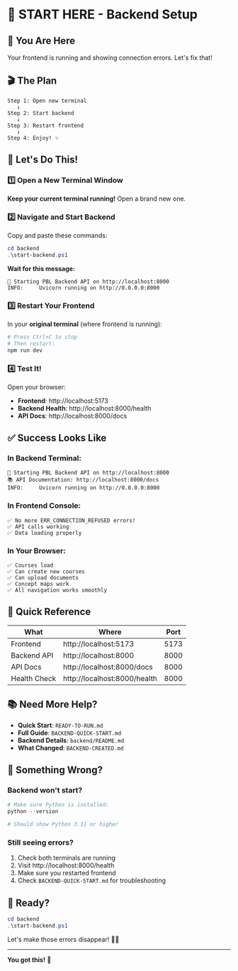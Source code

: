 # 🎯 START HERE - Backend Setup

## 📍 You Are Here

Your frontend is running and showing connection errors. Let's fix that!

## 🎬 The Plan

```
Step 1: Open new terminal
   ↓
Step 2: Start backend
   ↓
Step 3: Restart frontend
   ↓
Step 4: Enjoy! ✨
```

## 🚀 Let's Do This!

### 1️⃣ Open a New Terminal Window

**Keep your current terminal running!** Open a brand new one.

### 2️⃣ Navigate and Start Backend

Copy and paste these commands:

```powershell
cd backend
.\start-backend.ps1
```

**Wait for this message:**
```
🚀 Starting PBL Backend API on http://localhost:8000
INFO:     Uvicorn running on http://0.0.0.0:8000
```

### 3️⃣ Restart Your Frontend

In your **original terminal** (where frontend is running):

```bash
# Press Ctrl+C to stop
# Then restart:
npm run dev
```

### 4️⃣ Test It!

Open your browser:
- **Frontend**: http://localhost:5173
- **Backend Health**: http://localhost:8000/health
- **API Docs**: http://localhost:8000/docs

## ✅ Success Looks Like

### In Backend Terminal:
```
🚀 Starting PBL Backend API on http://localhost:8000
📚 API Documentation: http://localhost:8000/docs
INFO:     Uvicorn running on http://0.0.0.0:8000
```

### In Frontend Console:
```
✅ No more ERR_CONNECTION_REFUSED errors!
✅ API calls working
✅ Data loading properly
```

### In Your Browser:
```
✅ Courses load
✅ Can create new courses
✅ Can upload documents
✅ Concept maps work
✅ All navigation works smoothly
```

## 🎯 Quick Reference

| What | Where | Port |
|------|-------|------|
| Frontend | http://localhost:5173 | 5173 |
| Backend API | http://localhost:8000 | 8000 |
| API Docs | http://localhost:8000/docs | 8000 |
| Health Check | http://localhost:8000/health | 8000 |

## 📚 Need More Help?

- **Quick Start**: `READY-TO-RUN.md`
- **Full Guide**: `BACKEND-QUICK-START.md`
- **Backend Details**: `backend/README.md`
- **What Changed**: `BACKEND-CREATED.md`

## 🐛 Something Wrong?

### Backend won't start?
```powershell
# Make sure Python is installed:
python --version

# Should show Python 3.11 or higher
```

### Still seeing errors?
1. Check both terminals are running
2. Visit http://localhost:8000/health
3. Make sure you restarted frontend
4. Check `BACKEND-QUICK-START.md` for troubleshooting

## 🎊 Ready?

```powershell
cd backend
.\start-backend.ps1
```

Let's make those errors disappear! 🚀✨

---

**You got this!** 💪
